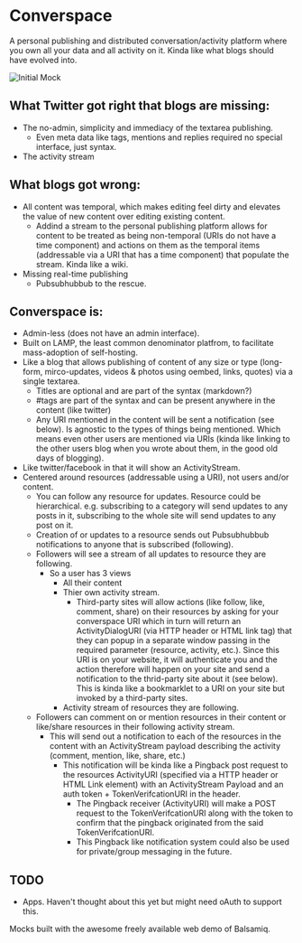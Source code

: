 Converspace
===========

A personal publishing and distributed conversation/activity platform where you own all your data and all activity on it. Kinda like what blogs should have evolved into.

![Initial Mock](https://raw.github.com/sandeepshetty/converspace/master/mocks/converspace.png)


What Twitter got right that blogs are missing:
----------------------------------------------
* The no-admin, simplicity and immediacy of the textarea publishing.
  * Even meta data like tags, mentions and replies required no special interface, just syntax.
* The activity stream


What blogs got wrong:
---------------------
* All content was temporal, which makes editing feel dirty and elevates the value of new content over editing existing content.
  * Addind a stream to the personal publishing platform allows for content to be treated as being non-temporal (URIs do not have a time component) and actions on them as the temporal items (addressable via a URI that has a time component) that populate the stream. Kinda like a wiki.
* Missing real-time publishing
  * Pubsubhubbub to the rescue.


Converspace is:
---------------
* Admin-less (does not have an admin interface).
* Built on LAMP, the least common denominator platfrom, to facilitate mass-adoption of self-hosting.
* Like a blog that allows publishing of content of any size or type (long-form, mirco-updates, videos & photos using oembed, links, quotes) via a single textarea.
  * Titles are optional and are part of the syntax (markdown?)
  * #tags are part of the syntax and can be present anywhere in the content (like twitter)
  * Any URI mentioned in the content will be sent a notification (see below). Is agnostic to the types of things being mentioned. Which means even other users are mentioned via URIs (kinda like linking to the other users blog when you wrote about them, in the good old days of blogging).
* Like twitter/facebook in that it will show an ActivityStream.
* Centered around resources (addressable using a URI), not users and/or content. 
  * You can follow any resource for updates. Resource could be hierarchical. e.g. subscribing to a category will send updates to any posts in it, subscribing to the whole site will send updates to any post on it. 
  * Creation of or updates to a resource sends out Pubsubhubbub notifications to anyone that is subscribed (following).
  * Followers will see a stream of all updates to resource they are following.
    * So a user has 3 views
      * All their content
      * Thier own activity stream.
        * Third-party sites will allow actions (like follow, like, comment, share) on their resources by asking for your converspace URI which in turn will return an ActivityDialogURI (via HTTP header or HTML link tag) that they can popup in a separate window passing in the required parameter (resource, activity, etc.). Since this URI is on your website, it will authenticate you and the action therefore will happen on your site and send a notification to the thrid-party site about it (see below). This is kinda like a bookmarklet to a URI on your site but invoked by a third-party sites.
      * Activity stream of resources they are following.
  * Followers can comment on or mention resources in their content or like/share resources in their following activity stream.
    * This will send out a notification to each of the resources in the content with an ActivityStream payload describing the activity (comment, mention, like, share, etc.)
      * This notification will be kinda like a Pingback post request to the resources ActivityURI (specified via a HTTP header or HTML Link element) with an ActivityStream Payload and an auth token + TokenVerifcationURI in the header.
        * The Pingback receiver (ActivityURI) will make a POST request to the TokenVerifcationURI along with the token to confirm that the pingback originated from the said TokenVerifcationURI.
        * This Pingback like notification system could also be used for private/group messaging in the future. 


TODO
----
* Apps. Haven't thought about this yet but might need oAuth to support this.


Mocks built with the awesome freely available web demo of Balsamiq.
